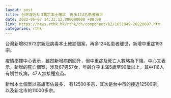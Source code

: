 ```yaml
---
layout: post
title: 台灣增近8.3萬宗本土確診　再多124名患者離世
date: 2022-06-07 14:33:12.000000000 +08:00
link: https://news.rthk.hk/rthk/ch/component/k2/1651949-20220607.htm
categories: rthk
---
```


台灣新增82973宗新冠病毒本土確診個案，再多124名患者離世，新增中重症193宗。

疫情指揮中心表示，雖然新增病例回升，但中重症及死亡人數略為下降。中心又表示，新增的死亡個案，涉及67男57女，年齡介乎未滿5歲至90歲以上，其中116人有慢性疾病，47人無接種疫苗。

新增本土個案以高雄市佔最多， 有12500多宗，其次是台中市的接近12500宗，以及新北市的11000多宗。
